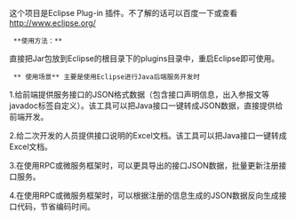 这个项目是Eclipse Plug-in 插件。不了解的话可以百度一下或查看 http://www.eclipse.org/ 
    
     **使用方法：** 
直接把Jar包放到Eclipse的根目录下的plugins目录中，重启Eclipse即可使用。 
  
     ** 使用场景** 主要是使用Eclipse进行Java后端服务开发时 
1.给前端提供服务接口的JSON格式数据（包含接口声明信息，出入参报文等 javadoc标签自定义）。该工具可以把Java接口一键转成JSON数据，直接提供给前端开发。 

2.给二次开发的人员提供接口说明的Excel文档。该工具可以把Java接口一键转成Excel文档。

3.在使用RPC或微服务框架时，可以更具导出的接口JSON数据，批量更新注册接口服务。 

4.在使用RPC或微服务框架时，可以根据注册的信息生成的JSON数据反向生成接口代码，节省编码时间。 